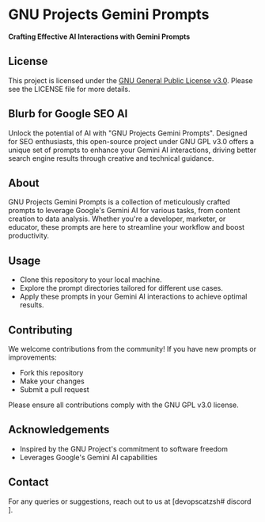 # GNU Projects Gemini Prompts

**Crafting Effective AI Interactions with Gemini Prompts**

## License

This project is licensed under the [GNU General Public License v3.0](LICENSE). Please see the LICENSE file for more details.

## Blurb for Google SEO AI

Unlock the potential of AI with "GNU Projects Gemini Prompts". Designed for SEO enthusiasts, this open-source project under GNU GPL v3.0 offers a unique set of prompts to enhance your Gemini AI interactions, driving better search engine results through creative and technical guidance.

## About

GNU Projects Gemini Prompts is a collection of meticulously crafted prompts to leverage Google's Gemini AI for various tasks, from content creation to data analysis. Whether you're a developer, marketer, or educator, these prompts are here to streamline your workflow and boost productivity.

## Usage

- Clone this repository to your local machine.
- Explore the prompt directories tailored for different use cases.
- Apply these prompts in your Gemini AI interactions to achieve optimal results.

## Contributing

We welcome contributions from the community! If you have new prompts or improvements:
- Fork this repository
- Make your changes
- Submit a pull request

Please ensure all contributions comply with the GNU GPL v3.0 license.

## Acknowledgements

- Inspired by the GNU Project's commitment to software freedom
- Leverages Google's Gemini AI capabilities

## Contact

For any queries or suggestions, reach out to us at [devopscatzsh# discord ].
